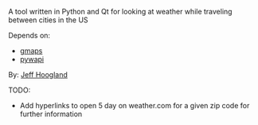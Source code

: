 A tool written in Python and Qt for looking at weather while traveling between cities in the US

Depends on:
- [gmaps](https://github.com/swistakm/python-gmaps)
- [pywapi](https://code.google.com/p/python-weather-api/)

By: [Jeff Hoogland](http://www.jeffhoogland.com/)

TODO:
- Add hyperlinks to open 5 day on weather.com for a given zip code for further information

